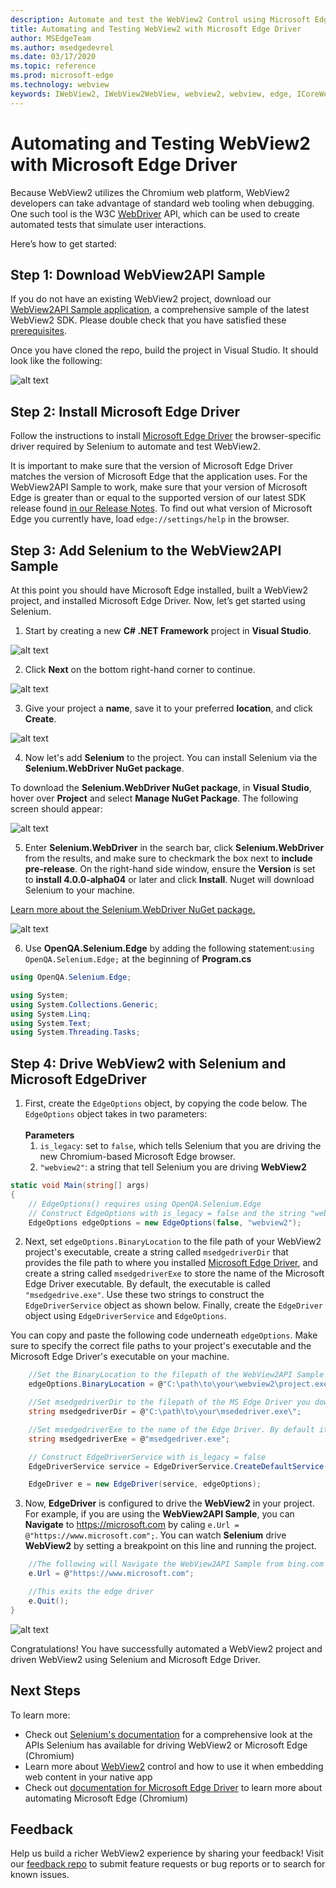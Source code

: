 ```yaml
---
description: Automate and test the WebView2 Control using Microsoft Edge Driver
title: Automating and Testing WebView2 with Microsoft Edge Driver
author: MSEdgeTeam
ms.author: msedgedevrel
ms.date: 03/17/2020
ms.topic: reference
ms.prod: microsoft-edge
ms.technology: webview
keywords: IWebView2, IWebView2WebView, webview2, webview, edge, ICoreWebView2, ICoreWebView2Host, Selenium, Microsoft Edge Driver
---
```


# Automating and Testing WebView2 with Microsoft Edge Driver
Because WebView2 utilizes the Chromium web platform, WebView2 developers can take advantage of standard web tooling when debugging. One such tool is the W3C [WebDriver](https://www.w3.org/TR/webdriver2/) API, which can be used to create automated tests that simulate user interactions.

Here’s how to get started:

## Step 1: Download WebView2API Sample
If you do not have an existing WebView2 project, download our [WebView2API Sample application](https://github.com/MicrosoftEdge/WebView2Samples/tree/master/WebView2APISample#webview2-api-sample), a comprehensive sample of the latest WebView2 SDK. Please double check that you have satisfied these [prerequisites](https://github.com/MicrosoftEdge/WebView2Samples/tree/master/WebView2APISample#prerequisites).

Once you have cloned the repo, build the project in Visual Studio. It should look like the following:

![alt text](..\images\WebDriver\sampleapp.PNG)

## Step 2: Install Microsoft Edge Driver
Follow the instructions to install [Microsoft Edge Driver](https://docs.microsoft.com/microsoft-edge/webdriver-chromium#download-microsoft-edge-driver) the browser-specific driver required by Selenium to automate and test WebView2.

It is important to make sure that the version of Microsoft Edge Driver matches the version of Microsoft Edge that the application uses. For the WebView2API Sample to work, make sure that your version of Microsoft Edge is greater than or equal to the supported version of our latest SDK release found [in our Release Notes](https://docs.microsoft.com/microsoft-edge/hosting/webview2/releasenotes). To find out what version of Microsoft Edge you currently have, load `edge://settings/help` in the browser.

## Step 3: Add Selenium to the WebView2API Sample
At this point you should have Microsoft Edge installed, built a WebView2 project, and installed Microsoft Edge Driver. Now, let’s get started using Selenium.

1. Start by creating a new **C# .NET Framework** project in **Visual Studio**.

![alt text](..\images\WebDriver\newproject.PNG)

2. Click **Next** on the bottom right-hand corner to continue.

![alt text](..\images\WebDriver\appcreate.PNG)

3. Give your project a **name**, save it to your preferred **location**, and click **Create**.

![alt text](..\images\WebDriver\startapp.PNG)

4. Now let's add **Selenium** to the project. You can install Selenium via the **Selenium.WebDriver NuGet package**. 

To download the **Selenium.WebDriver NuGet package**, in **Visual Studio**, hover over **Project** and select **Manage NuGet Package**. The following screen should appear:

![alt text](..\images\WebDriver\downloadnuget.PNG)

5. Enter **Selenium.WebDriver** in the search bar, click **Selenium.WebDriver** from the results, and make sure to checkmark the box next to **include pre-release**. On the right-hand side window, ensure the **Version** is set to **install 4.0.0-alpha04** or later and click **Install**. Nuget will download Selenium to your machine.

[Learn more about the Selenium.WebDriver NuGet package.](https://www.nuget.org/packages/Selenium.WebDriver/4.0.0-alpha04)

![alt text](..\images\WebDriver\nuget.PNG)

6. Use **OpenQA.Selenium.Edge** by adding the following statement:```using OpenQA.Selenium.Edge;``` at the beginning of **Program.cs**

```C#
using OpenQA.Selenium.Edge;

using System;
using System.Collections.Generic;
using System.Linq;
using System.Text;
using System.Threading.Tasks;
```

## Step 4: Drive WebView2 with Selenium and Microsoft EdgeDriver

1. First, create the `EdgeOptions` object, by copying the code below. The `EdgeOptions` object takes in two parameters:    
\
    **Parameters**
    1. `is_legacy`: set to `false`, which tells Selenium that you are driving the new Chromium-based Microsoft Edge browser.
    2. `"webview2"`: a string that tell Selenium you are driving **WebView2**

```C#
static void Main(string[] args)
{
    // EdgeOptions() requires using OpenQA.Selenium.Edge
    // Construct EdgeOptions with is_legacy = false and the string "webview2"
    EdgeOptions edgeOptions = new EdgeOptions(false, "webview2");
```
2. Next, set `edgeOptions.BinaryLocation` to the file path of your WebView2 project's executable, create a string called `msedgedriverDir` that provides the file path to where you installed [Microsoft Edge Driver](https://developer.microsoft.com/microsoft-edge/tools/webdriver/#downloads), and create a string called `msedgedriverExe` to store the name of the Microsoft Edge Driver executable. By default, the executable is called `"msedgedrive.exe"`. Use these two strings to construct the `EdgeDriverService` object as shown below. Finally, create the `EdgeDriver` object using `EdgeDriverService` and `EdgeOptions`.

You can copy and paste the following code underneath `edgeOptions`. Make sure to specify the correct file paths to your project's executable and the Microsoft Edge Driver's executable on your machine.
```C#      
    //Set the BinaryLocation to the filepath of the WebView2API Sample's executable
    edgeOptions.BinaryLocation = @"C:\path\to\your\webview2\project.exe";

    //Set msedgedriverDir to the filepath of the MS Edge Driver you downloaded
    string msedgedriverDir = @"C:\path\to\your\msededriver.exe\";

    //Set msedgedriverExe to the name of the Edge Driver. By default it is:
    string msedgedriverExe = @"msedgedriver.exe";

    // Construct EdgeDriverService with is_legacy = false  
    EdgeDriverService service = EdgeDriverService.CreateDefaultService(msedgedriverDir, msedgedriverExe, false);

    EdgeDriver e = new EdgeDriver(service, edgeOptions);
```
3. Now, **EdgeDriver** is configured to drive the **WebView2** in your project. For example, if you are using the **WebView2API Sample**, you can **Navigate** to https://microsoft.com by caling ```e.Url = @"https://www.microsoft.com";```. You can watch **Selenium** drive **WebView2** by setting a breakpoint on this line and running the project.

```C#
    //The following will Navigate the WebView2API Sample from bing.com to microsoft.com
    e.Url = @"https://www.microsoft.com";

    //This exits the edge driver
    e.Quit();
}
```
![alt text](..\images\WebDriver\microsoft.PNG)

Congratulations! You have successfully automated a WebView2 project and driven WebView2 using Selenium and Microsoft Edge Driver. 

## Next Steps

To learn more:

- Check out [Selenium's documentation](https://www.selenium.dev/documentation/en/webdriver/) for a comprehensive look at the APIs Selenium has available for driving WebView2 or Microsoft Edge (Chromium)
- Learn more about [WebView2](https://docs.microsoft.com/microsoft-edge/hosting/webview2) control and how to use it when embedding web content in your native app
- Check out [documentation for Microsoft Edge Driver](https://docs.microsoft.com/microsoft-edge/webdriver-chromium) to learn more about automating Microsoft Edge (Chromium)

## Feedback
Help us build a richer WebView2 experience by sharing your feedback! Visit our [feedback repo](https://github.com/MicrosoftEdge/WebViewFeedback) to submit feature requests or bug reports or to search for known issues.


 
 


